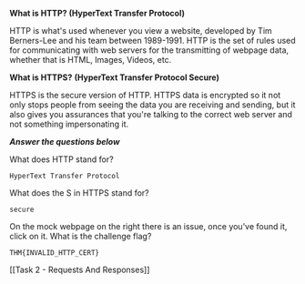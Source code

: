**What is HTTP? (HyperText Transfer Protocol)**

HTTP is what's used whenever you view a website, developed by Tim Berners-Lee and his team between 1989-1991. HTTP is the set of rules used for communicating with web servers for the transmitting of webpage data, whether that is HTML, Images, Videos, etc.

**What is HTTPS?** ****(HyperText Transfer Protocol Secure)****  

HTTPS is the secure version of HTTP. HTTPS data is encrypted so it not only stops people from seeing the data you are receiving and sending, but it also gives you assurances that you're talking to the correct web server and not something impersonating it.


___Answer the questions below___

What does HTTP stand for?
	
	HyperText Transfer Protocol

What does the S in HTTPS stand for?
	
	secure

On the mock webpage on the right there is an issue, once you've found it, click on it. What is the challenge flag?
	
	THM{INVALID_HTTP_CERT}

[[Task 2 - Requests And Responses]]
